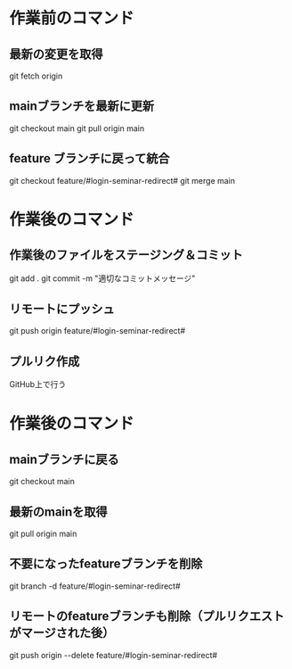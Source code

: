 # 作業前のコマンド

## 最新の変更を取得

git fetch origin

## mainブランチを最新に更新

git checkout main
git pull origin main

## feature ブランチに戻って統合

git checkout feature/#login-seminar-redirect#
git merge main

# 作業後のコマンド

## 作業後のファイルをステージング＆コミット

git add .
git commit -m "適切なコミットメッセージ"

## リモートにプッシュ

git push origin feature/#login-seminar-redirect#

## プルリク作成

GitHub上で行う

# 作業後のコマンド

## mainブランチに戻る

git checkout main

## 最新のmainを取得

git pull origin main

## 不要になったfeatureブランチを削除

git branch -d feature/#login-seminar-redirect#

## リモートのfeatureブランチも削除（プルリクエストがマージされた後）

git push origin --delete feature/#login-seminar-redirect#
